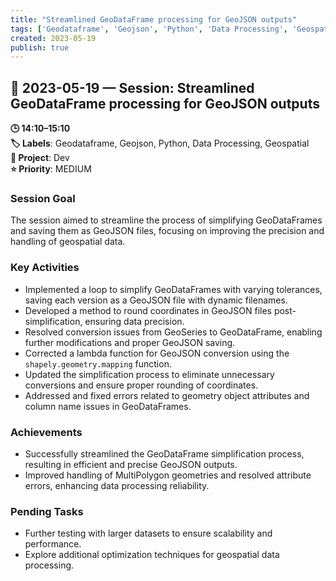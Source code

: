 ```yaml
---
title: "Streamlined GeoDataFrame processing for GeoJSON outputs"
tags: ['Geodataframe', 'Geojson', 'Python', 'Data Processing', 'Geospatial']
created: 2023-05-19
publish: true
---
```


## 📅 2023-05-19 — Session: Streamlined GeoDataFrame processing for GeoJSON outputs

**🕒 14:10–15:10**  
**🏷️ Labels**: Geodataframe, Geojson, Python, Data Processing, Geospatial  
**📂 Project**: Dev  
**⭐ Priority**: MEDIUM  


### Session Goal
The session aimed to streamline the process of simplifying GeoDataFrames and saving them as GeoJSON files, focusing on improving the precision and handling of geospatial data.

### Key Activities
- Implemented a loop to simplify GeoDataFrames with varying tolerances, saving each version as a GeoJSON file with dynamic filenames.
- Developed a method to round coordinates in GeoJSON files post-simplification, ensuring data precision.
- Resolved conversion issues from GeoSeries to GeoDataFrame, enabling further modifications and proper GeoJSON saving.
- Corrected a lambda function for GeoJSON conversion using the `shapely.geometry.mapping` function.
- Updated the simplification process to eliminate unnecessary conversions and ensure proper rounding of coordinates.
- Addressed and fixed errors related to geometry object attributes and column name issues in GeoDataFrames.

### Achievements
- Successfully streamlined the GeoDataFrame simplification process, resulting in efficient and precise GeoJSON outputs.
- Improved handling of MultiPolygon geometries and resolved attribute errors, enhancing data processing reliability.

### Pending Tasks
- Further testing with larger datasets to ensure scalability and performance.
- Explore additional optimization techniques for geospatial data processing.
